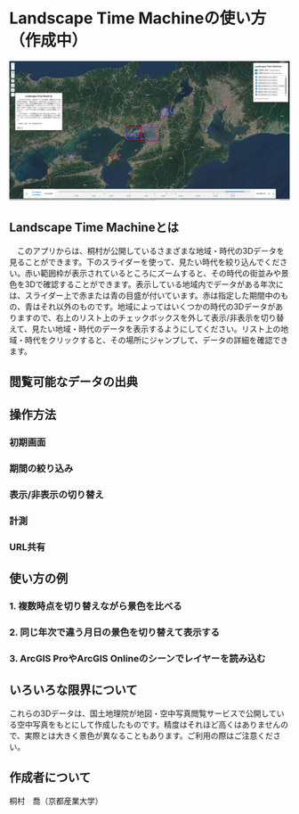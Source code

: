 # Landscape Time Machineの使い方（作成中）
![Default View](./images/default_screen.png)
## Landscape Time Machineとは
　このアプリからは、桐村が公開しているさまざまな地域・時代の3Dデータを見ることができます。下のスライダーを使って、見たい時代を絞り込んでください。赤い範囲枠が表示されているところにズームすると、その時代の街並みや景色を3Dで確認することができます。表示している地域内でデータがある年次には、スライダー上で赤または青の目盛が付いています。赤は指定した期間中のもの、青はそれ以外のものです。地域によってはいくつかの時代の3Dデータがありますので、右上のリスト上のチェックボックスを外して表示/非表示を切り替えて、見たい地域・時代のデータを表示するようにしてください。リスト上の地域・時代をクリックすると、その場所にジャンプして、データの詳細を確認できます。

## 閲覧可能なデータの出典

## 操作方法
### 初期画面
### 期間の絞り込み
### 表示/非表示の切り替え
### 計測
### URL共有

## 使い方の例
### 1. 複数時点を切り替えながら景色を比べる
### 2. 同じ年次で違う月日の景色を切り替えて表示する
### 3. ArcGIS ProやArcGIS Onlineのシーンでレイヤーを読み込む

## いろいろな限界について
これらの3Dデータは、国土地理院が地図・空中写真閲覧サービスで公開している空中写真をもとにして作成したものです。精度はそれほど高くはありませんので、実際とは大きく景色が異なることもあります。ご利用の際はご注意ください。


## 作成者について
桐村　喬（京都産業大学）
